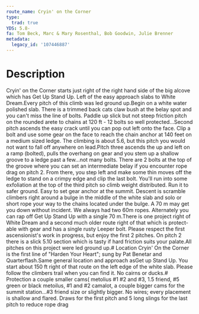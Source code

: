 ```yaml
---
route_name: Cryin' on the Corner
type:
  trad: true
YDS: 5.8-
fa: Tom Beck, Marc & Mary Rosenthal, Bob Goodwin, Julie Brenner
metadata:
  legacy_id: '107446887'
---
```

# Description
Cryin' on the Corner starts just right of the right hand side of the big alcove which has Get Up Stand Up. Left of the easy approach slabs to White Dream.Every pitch of this climb was led ground up.Begin on a white water polished slab.  There is a trimmed back cats claw bush at the belay spot and you can't miss the line of bolts.  Paddle up slick but not steep friction pitch on the rounded arete to chains at 120 ft - 12 bolts so well protected...Second pitch ascends the easy crack until you can pop out left onto the face.  Clip a bolt and use some gear on the face to reach the chain anchor at 140 feet on a medium sized ledge.  The climbing is about 5.6, but this pitch you would not want to fall off anywhere on lead.Pitch three ascends the up and left on a ramp (bolted), pulls the overhang on gear and you stem up a shallow groove to a ledge past a few...not many bolts. There are 2 bolts at the top of the groove where you can set an intermediate belay if you encounter rope drag on pitch 2.  From there, you step left and make some thin moves off the ledge to stand on a crimpy edge and clip the last bolt.  You'll run into some exfoliation at the top of the third pitch so climb weight distributed.  Run it to safer ground. Easy to set gear anchor at the summit.  Descent is scramble climbers right around a bulge in the middle of the white slab and solo or short rope your way to the chains located under the bulge.  A 70 m may get you down without incident.  We always had two 60m ropes.  Alternately you can rap off Get Up Stand Up with a single 70 m.There is one project right of White Dream and a second much older route right of that which is protect-able with gear and has a single rusty Leeper bolt.    Please respect the first ascensionist's work in progress, but enjoy the first 2 pitches.  On pitch 2 there is a slick 5.10 section which is tasty if hard friction suits your palate.All pitches on this project were led ground up.# Location
Cryin' On the Corner is the first line of "Harden Your Heart"; sung by Pat Benetar and Quarterflash.Same general location and approach asGet up Stand Up. You start about 150 ft right of that route on the left edge of the white slab. Please follow the climbers trail when you can find it.  No cairns or ducks.# Protection
a couple smaller cams( metolius #1 #2 and #3, 1.5 friend, #5 green or black metoilus, #1 and #2 camalot, a couple bigger cams for the summit station...#3 friend size or slightly bigger.  No wires; every placement is shallow and flared.  Draws for the first pitch and 5 long slings for the last pitch to reduce rope drag